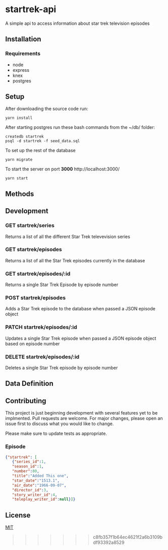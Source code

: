 # startrek-api

A simple api to access information about star trek television episodes 

## Installation

### Requirements
* node
* express
* knex
* postgres



## Setup

After downloading the source code run:

```
yarn install
```


After starting postgres run these bash commands from the ~/db/ folder:

```
createdb startrek
psql -d startrek -f seed_data.sql
```

To set up the rest of the database
```
yarn migrate
```

To start the server on port **3000** http://localhost:3000/
```
yarn start
```
## Methods

## Development
### GET startrek/series
Returns a list of all the different Star Trek televevision series
### GET startrek/episodes
Returns a list of all the Star Trek episodes currently in the database
### GET startrek/episodes/:id
Returns a single Star Trek Episode by episode number
### POST startrek/episodes
Adds a Star Trek episode to the database when passed a JSON episode object
### PATCH startrek/episodes/:id
Updates a single Star Trek episode when passed a JSON episode object based on episode number
### DELETE startrek/episodes/:id
Deletes a single Star Trek episode by episode number 

## Data Definition


## Contributing
This project is just beginning development with several features yet to be implmented. Pull requests are welcome. For major changes, please open an issue first to discuss what you would like to change.

Please make sure to update tests as appropriate.
### Episode 

```JSON
{"startrek": [
   {"series_id":1,
   "season_id":1,
   "number":80,
   "title":"Added This one",
   "star_date":"1513.1",
   "air_date":"1966-09-07",
   "director_id":3,
   "story_writer_id":4,
   "teleplay_writer_id":null}]}
```
## License
[MIT](https://choosealicense.com/licenses/mit/)
>>>>>>> c8fb357f1b64ec4621f2a6b3109bdf93392a8529
